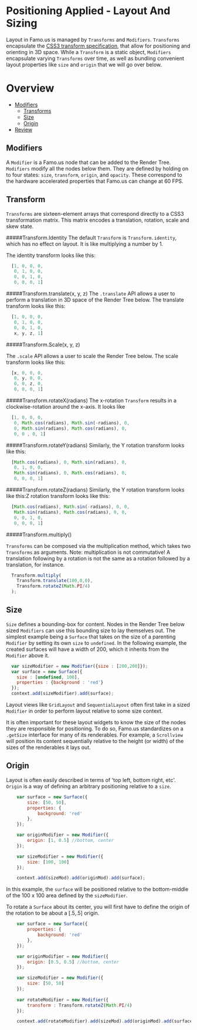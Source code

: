 Positioning Applied - Layout And Sizing
=======================================

Layout in Famo.us is managed by `Transforms` and `Modifiers`. `Transforms` 
encapsulate the [CSS3 transform specification](https://developer.mozilla.org/en-US/docs/Web/CSS/transform), that allow for positioning and orienting in 3D space. While a `Transform` is a static object, `Modifiers` encapsulate 
varying `Transforms` over time, as well as bundling convenient layout properties like `size` and `origin` that we will go over below.

Overview
================================================================================

- [Modifiers](#modifiers)
  - [Transforms](#transform)
  - [Size](#size)
  - [Origin](#origin)
- [Review](#review)

<a name="modifiers">Modifiers</a>
--------------------------------------------------------------------------------

A `Modifier` is a Famo.us node that can be added to the Render Tree. `Modifiers` modify all the nodes below them.
They are defined by holding on to four states: `size`, `transform`, `origin`, and `opacity`. These correspond to the 
hardware accelerated properties that Famo.us can change at 60 FPS.

<a name="transform">Transform</a>
--------------------------------------------------------------------------------
`Transforms` are sixteen-element arrays that correspond directly to a CSS3 transformation matrix. This matrix encodes
a translation, rotation, scale and skew state.

#####Transform.Identity
The default `Transform` is `Transform.identity`, which has no effect on layout. It is like multiplying a number by 1.

The identity transform looks like this:

```js
  [1, 0, 0, 0,
   0, 1, 0, 0,
   0, 0, 1, 0,
   0, 0, 0, 1]
```

#####Transform.translate(x, y, z)
The `.translate` API allows a user to perform a translation in 3D space of the Render Tree below. The translate transform looks like this:

```js
  [1, 0, 0, 0,
   0, 1, 0, 0,
   0, 0, 1, 0,
   x, y, z, 1]
```

#####Transform.Scale(x, y, z)

The `.scale` API allows a user to scale the Render Tree below. The scale transform looks like this:

```js
  [x, 0, 0, 0,
   0, y, 0, 0,
   0, 0, z, 0,
   0, 0, 0, 1]
```

#####Transform.rotateX(radians)
The x-rotation `Transform` results in a clockwise-rotation around the x-axis. It looks like

```js
  [1, 0, 0, 0,
   0, Math.cos(radians), Math.sin(-radians), 0,
   0, Math.sin(radians), Math.cos(radians), 0,
   0, 0 , 0, 1]
```

#####Transform.rotateY(radians)
Similarly, the Y rotation transform looks like this:

```js
  [Math.cos(radians), 0, Math.sin(radians), 0,
   0, 1, 0, 0,
   Math.sin(radians), 0, Math.cos(radians), 0,
   0, 0, 0, 1]
```

#####Transform.rotateZ(radians)
Similarly, the Y rotation transform looks like this:Z rotation transform looks like this:

```js
  [Math.cos(radians), Math.sin(-radians), 0, 0,
   Math.sin(radians), Math.cos(radians), 0, 0,
   0, 0, 1, 0,
   0, 0, 0, 1]
```

#####Transform.multiply()

`Transforms` can be composed via the multiplication method, which takes two `Transforms` as arguments. Note: multiplication is not commutative! A translation following by a rotation is not the same as a rotation followed by a translation, for instance.

```js
  Transform.multiply(
    Transform.translate(100,0,0),
    Transform.rotateZ(Math.PI/4)
  );
```


<a name="size">Size</a>
--------------------------------------------------------------------------------
`Size` defines a bounding-box for content. Nodes in the Render Tree below sized `Modifiers` can 
use this bounding size to lay themselves out. The simplest example being a `Surface` that takes on the size
of a parenting `Modifier` by setting its own `size` to `undefined`. In the following example, the created
surfaces will have a width of 200, which it inherits from the `Modifier` above it.

```js
  var sizeModifier = new Modifier({size : [200,200]});
  var surface = new Surface({
    size : [undefined, 100], 
    properties : {background : 'red'}
  });
  context.add(sizeModifier).add(surface);
```

Layout views like `GridLayout` and `SequentialLayout` often first take in a sized `Modifier` in order to perform 
layout relative to some size context.

It is often important for these layout widgets to know the size of the nodes they are responsible for positioning.
To do so, Famo.us standardizes on a `.getSize` interface for many of its renderables. For example, a `Scrollview`
will position its content sequentially relative to the height (or width) of the sizes of the renderables it
lays out.

<a name="origin">Origin</a>
--------------------------------------------------------------------------------
Layout is often easily described in terms of 'top left, bottom right, etc'. `Origin` is a way of
defining an arbitrary positioning relative to a `size`.

```js
    var surface = new Surface({
        size: [50, 50],
        properties: {
            background: 'red'
        },
    });

    var originModifier = new Modifier({
        origin: [1, 0.5] //bottom, center
    });

    var sizeModifier = new Modifier({
        size: [100, 100]
    });

    context.add(sizeMod).add(originMod).add(surface);
```

In this example, the `surface` will be positioned relative to the bottom-middle of the 100 x 100 area defined by the `sizeModifier`.

To rotate a `Surface` about its center, you will first have to define the origin of the rotation to be about a [.5,.5] origin.

```js
    var surface = new Surface({
        properties: {
            background: 'red'
        },
    });

    var originModifier = new Modifier({
        origin: [0.5, 0.5] //bottom, center
    });

    var sizeModifier = new Modifier({
        size: [50, 50]
    });
    
    var rotateModifier = new Modifier({
        transform : Transform.rotateZ(Math.PI/4)
    });

    context.add(rotateModifier).add(sizeMod).add(originMod).add(surface);
```
